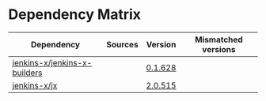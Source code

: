 # Dependency Matrix

Dependency | Sources | Version | Mismatched versions
---------- | ------- | ------- | -------------------
[jenkins-x/jenkins-x-builders](https://github.com/jenkins-x/jenkins-x-builders) |  | [0.1.628]() | 
[jenkins-x/jx](https://github.com/jenkins-x/jx) |  | [2.0.515](https://github.com/jenkins-x/jx/releases/tag/v2.0.515) | 
